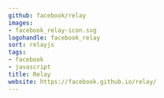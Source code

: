 ```yaml
---
github: facebook/relay
images:
- facebook_relay-icon.svg
logohandle: facebook_relay
sort: relayjs
tags:
- facebook
- javascript
title: Relay
website: https://facebook.github.io/relay/
---
```

